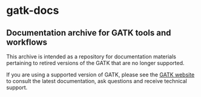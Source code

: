 # gatk-docs

## Documentation archive for GATK tools and workflows

This archive is intended as a repository for documentation materials pertaining to retired versions of the GATK that are no longer supported.

If you are using a supported version of GATK, please see the [GATK website](https://gatk.broadinstitute.org) to consult the latest documentation, ask questions and receive technical support.

